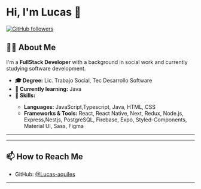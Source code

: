<h1>Hi, I'm Lucas 👋</h1>

<a href="https://github.com/Lucas-aquiles">
  <img src="https://img.shields.io/github/followers/Lucas-aquiles?label=Follow&style=social" alt="GitHub followers" />
</a>

<h2>👨‍💻 About Me</h2>
<p>I'm a <strong>FullStack Developer</strong> with a background in social work and currently studying software development.</p>

<ul>
  <li><strong>🎓 Degree:</strong> Lic. Trabajo Social, Tec Desarrollo Software</li>
  <li><strong>💼 Currently learning:</strong> Java</li>
  <li><strong>🚀 Skills:</strong></li>
  <ul>
    <li><strong>Languages:</strong> JavaScript,Typescript, Java, HTML, CSS</li>
    <li><strong>Frameworks & Tools:</strong> React, React Native, Next,  Redux, Node.js, Express,Nestjs,  PostgreSQL, Firebase, Expo, Styled-Components, Material UI, Sass, Figma</li>
  </ul>
</ul>

<hr/>

<hr/>

<h2>📫 How to Reach Me</h2>
<ul>
  <li>GitHub: <a href="https://github.com/Lucas-aquiles">@Lucas-aquiles</a></li>
</ul>

<hr/>





